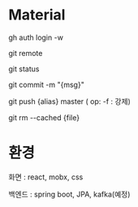 # Material 
<p>gh auth login -w  </p>
<p>git remote </p>
<p>git status </p>
<p>git commit -m "{msg}" </p>
<p>git push {alias} master ( op: -f : 강제) </p>
<p>git rm --cached {file} </p>

# 환경
<p>화면 : react, mobx, css </p>
<p>백엔드 : spring boot, JPA, kafka(예정) </p>
